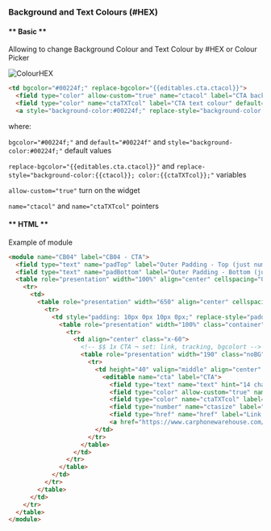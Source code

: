 ### Background and Text Colours (#HEX)

<!-- tabs:start -->

#### ** Basic **

Allowing to change Background Colour and Text Colour by #HEX or Colour Picker

![ColourHEX](https://user-images.githubusercontent.com/32497506/70802338-21162780-1da9-11ea-9031-469a642cad7e.PNG)


``` html
<td bgcolor="#00224f;" replace-bgcolor="{{editables.cta.ctacol}}">
  <field type="color" allow-custom="true" name="ctacol" label="CTA background colour" default="#00224f" hint="Select CTA background colour by clicking on the colour picker or pasting a HEX code with the hashtag"> </field>
  <field type="color" name="ctaTXTcol" label="CTA text colour" default="#ffffff"></field>
  <a style="background-color:#00224f;" replace-style="background-color:{{ctacol}}; color:{{ctaTXTcol}};">CTA</a>

```

where:

`bgcolor="#00224f;"` and `default="#00224f"` and `style="background-color:#00224f;"` default values

`replace-bgcolor="{{editables.cta.ctacol}}"` and `replace-style="background-color:{{ctacol}}; color:{{ctaTXTcol}};"` variables

`allow-custom="true"` turn on the widget

`name="ctacol"` and `name="ctaTXTcol"` pointers

#### ** HTML **
Example of module
```html
<module name="CB04" label="CB04 - CTA">
  <field type="text" name="padTop" label="Outer Padding - Top (just number)" default="10"></field>
  <field type="text" name="padBottom" label="Outer Padding - Bottom (just number)" default="10"></field>
  <table role="presentation" width="100%" align="center" cellspacing="0" cellpadding="0" border="0">
    <tr>
      <td>
        <table role="presentation" width="650" align="center" cellspacing="0" cellpadding="0" border="0" class="fw">
          <tr>
            <td style="padding: 10px 0px 10px 0px;" replace-style="padding:{{padTop}}px 0px {{padBottom}}px 0px;">
              <table role="presentation" width="100%" class="container" border="0" cellpadding="0" cellspacing="0" align="center">
                <tr>
                  <td align="center" class="x-60">
                    <!-- $$ 1x CTA ¬ set: link, tracking, bgcolort -->
                    <table role="presentation" width="190" class="noBG" border="0" cellpadding="0" cellspacing="0" align="center">
                      <tr>
                        <td height="40" valign="middle" align="center" bgcolor="#00224f;" replace-bgcolor="{{editables.cta.ctacol}}" class="noBG hA">
                          <editable name="cta" label="CTA">
                            <field type="text" name="text" hint="14 character limit recommendation to keep the text on one line" default="CTA"></field>
                            <field type="color" allow-custom="true" name="ctacol" label="CTA background colour" default="#00224f" hint="Select CTA background colour by clicking on the colour picker or pasting a HEX code with the hashtag"> </field>
                            <field type="color" name="ctaTXTcol" label="CTA text colour" default="#ffffff"></field>
                            <field type="number" name="ctasize" label="CTA text size" default="18"></field>
                            <field type="href" name="href" label="Link URL" default="https://www.carphonewarehouse.com/"></field>
                            <a href="https://www.carphonewarehouse.com/" replace-href="{{href}}" replace="{% if text.size > 14 %}too much text{% else %}{{text}}{% endif %}" style="background-color:#00224f; border-radius:3px; color:#ffffff; display:block; font-family:Arial, Helvetica, sans-serif; font-weight: bold; font-size:18px; line-height:40px; text-align:center; text-decoration:none; -webkit-text-size-adjust:inherit;" replace-style="background-color:{{ctacol}}; border-radius:3px; color:{{ctaTXTcol}}; display:block; font-family:Arial, Helvetica, sans-serif; font-weight: bold; font-size:{{ctasize}}px;line-height:40px; text-align:center; text-decoration:none; -webkit-text-size-adjust:inherit;">CTA</a> </editable>
                        </td>
                      </tr>
                    </table>
                  </td>
                </tr>
              </table>
            </td>
          </tr>
        </table>
      </td>
    </tr>
  </table>
</module>
```

<!-- tabs:end -->
